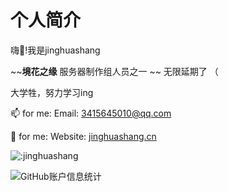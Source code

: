 # 个人简介

嗨👋!我是jinghuashang
  
~~**境花之缘** 服务器制作组人员之一 ~~ 无限延期了 （
  
大学牲，努力学习ing
  
📫 for me:
Email: 3415645010@qq.com

💬 for me:
Website: [jinghuashang.cn](https://jinghuashang.cn)

![:jinghuashang](https://count.getloli.com/get/@:jinghuashang?theme=asoul)

![GitHub账户信息统计](https://github-stats.ubrong.com/api?username=jinghuashang&show_icons=true&theme=tokyonight)

